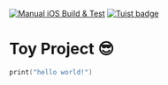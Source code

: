[![Manual iOS Build & Test](https://github.com/wooky83/ToySwiftUI/actions/workflows/manualBuild.yml/badge.svg)](https://github.com/wooky83/ToySwiftUI/actions/workflows/manualBuild.yml)
[![Tuist badge](https://img.shields.io/badge/Powered%20by-Tuist-blue)](https://tuist.io)
# Toy Project :sunglasses:
```swift
print("hello world!")
```

